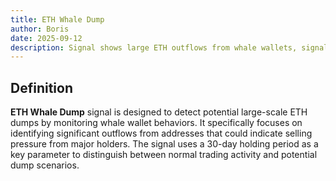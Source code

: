 ```yaml
---
title: ETH Whale Dump
author: Boris
date: 2025-09-12
description: Signal shows large ETH outflows from whale wallets, signaling potential selling pressure and dump scenarios.
---
```


## Definition

**ETH Whale Dump** signal is designed to detect potential large-scale ETH dumps by monitoring whale wallet behaviors. It specifically focuses on identifying significant outflows from addresses that could indicate selling pressure from major holders. The signal uses a 30-day holding period as a key parameter to distinguish between normal trading activity and potential dump scenarios.